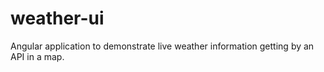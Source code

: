 # weather-ui
Angular application to demonstrate live weather information getting by an API in a map.
